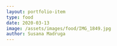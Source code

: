 ```yaml
---
layout: portfolio-item
type: food
date: 2020-03-13
image: /assets/images/food/IMG_1849.jpg
author: Susana Madruga
---
```


